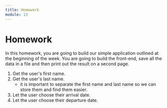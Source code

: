 ```yaml
---
title: Homework
module: 13
---
```


# Homework

In this homework, you are going to build our simple application outlined at the beginning of the week. You are going to build the front-end, save all the data in a file and then print out the result on a second page.

1. Get the user's first name.
2. Get the user's last name.
    - it is important to separate the first name and last name so we can store them and find them easier.
3. Let the user choose their arrival date.
4. Let the user choose their departure date.